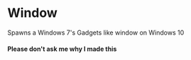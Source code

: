# Window
Spawns a Windows 7's Gadgets like window on Windows 10

#### Please don't ask me why I made this
